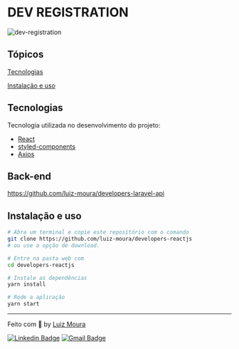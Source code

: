 # DEV REGISTRATION
![dev-registration](https://github.com/luiz-moura/developers-reactjs/assets/57726726/feb05425-7339-4bfd-8c5b-6439a00a54cf)

## Tópicos

[Tecnologias](#tecnologias)

[Instalação e uso](#instalação-e-uso)

## Tecnologias

Tecnologia utilizada no desenvolvimento do projeto:

- [React](https://pt-br.reactjs.org/)
- [styled-components](https://styled-components.com/)
- [Axios](https://axios-http.com/ptbr/docs/intro)

## Back-end

https://github.com/luiz-moura/developers-laravel-api

## Instalação e uso

```bash
# Abra um terminal e copie este repositório com o comando
git clone https://github.com/luiz-moura/developers-reactjs
# ou use a opção de download.

# Entre na pasta web com
cd developers-reactjs

# Instale as dependências
yarn install

# Rode a aplicação
yarn start
```

---

Feito com :blue_heart: by [Luiz Moura](https://github.com/luiz-moura)

[![Linkedin Badge](https://img.shields.io/badge/-Luiz%20Moura-6633cc?style=flat-square&logo=Linkedin&logoColor=white&link=https://www.linkedin.com/in/luizhenmoura/)](https://www.linkedin.com/in/luizhenmoura/)
[![Gmail Badge](https://img.shields.io/badge/-moura.oliveira.luiz@gmail.com-6633cc?style=flat-square&logo=Gmail&logoColor=white&link=mailto:moura.oliveira.luiz@gmail.com)](mailto:moura.oliveira.luiz@gmail.com)
